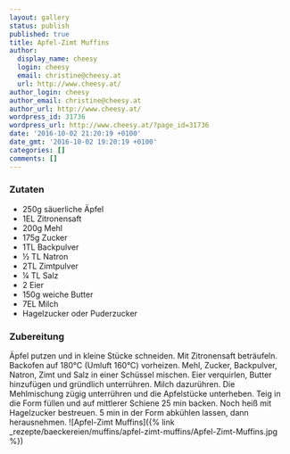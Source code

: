 ```yaml
---
layout: gallery
status: publish
published: true
title: Apfel-Zimt Muffins
author:
  display_name: cheesy
  login: cheesy
  email: christine@cheesy.at
  url: http://www.cheesy.at/
author_login: cheesy
author_email: christine@cheesy.at
author_url: http://www.cheesy.at/
wordpress_id: 31736
wordpress_url: http://www.cheesy.at/?page_id=31736
date: '2016-10-02 21:20:19 +0100'
date_gmt: '2016-10-02 19:20:19 +0100'
categories: []
comments: []
---
```

### Zutaten
* 250g säuerliche Äpfel
* 1EL Zitronensaft
* 200g Mehl
* 175g Zucker
* 1TL Backpulver
* ½ TL Natron
* 2TL Zimtpulver
* ¼ TL Salz
* 2 Eier
* 150g weiche Butter
* 7EL Milch
* Hagelzucker oder Puderzucker
### Zubereitung
Äpfel putzen und in kleine Stücke schneiden. Mit Zitronensaft beträufeln. Backofen auf 180°C (Umluft 160°C) vorheizen. Mehl, Zucker, Backpulver, Natron, Zimt und Salz in einer Schüssel mischen. Eier verquirlen, Butter hinzufügen und gründlich unterrühren. Milch dazurühren. Die Mehlmischung zügig unterrühren und die Apfelstücke unterheben. Teig in die Form füllen und auf mittlerer Schiene 25 min backen. Noch heiß mit Hagelzucker bestreuen. 5 min in der Form abkühlen lassen, dann herausnehmen.
![Apfel-Zimt Muffins]({% link _rezepte/baeckereien/muffins/apfel-zimt-muffins/Apfel-Zimt-Muffins.jpg %})
